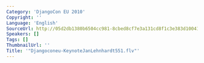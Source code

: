 ```yaml
---
Category: 'DjangoCon EU 2010'
Copyright: ''
Language: 'English'
SourceUrl: http://05d2db1380b6504cc981-8cbed8cf7e3a131cd8f1c3e383d10041.r93.cf2.rackcdn.com/djangocon-eu-2010/Djangoconeu-KeynoteJanLehnhardt551.flv
Speakers: []
Tags: []
ThumbnailUrl: ''
Title: '"Djangoconeu-KeynoteJanLehnhardt551.flv"'
---
```



